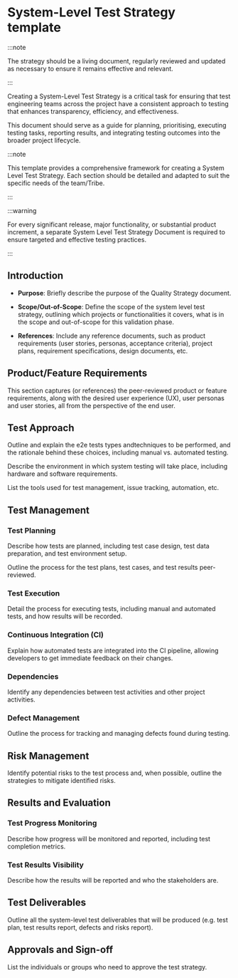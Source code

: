 # System-Level Test Strategy template

:::note

The strategy should be a living document, regularly reviewed and updated as necessary to ensure it remains effective and
relevant.

:::

Creating a System-Level Test Strategy is a critical task for ensuring that test engineering teams across the
project have a consistent approach to testing that enhances transparency, efficiency, and effectiveness.

This document should serve as a guide for planning, prioritising, executing testing tasks, reporting results, and
integrating testing outcomes into the broader project lifecycle.

:::note

This template provides a comprehensive framework for creating a System Level Test Strategy. Each section should be
detailed and adapted to suit the specific needs of the team/Tribe.

:::

:::warning

For every significant release, major functionality, or substantial product increment, a separate System Level Test
Strategy Document is required to ensure targeted and effective testing practices.

:::

## Introduction

-   **Purpose**: Briefly describe the purpose of the Quality Strategy document.

-   **Scope/Out-of-Scope**: Define the scope of the system level test strategy, outlining which projects or
    functionalities it covers, what is in the scope and out-of-scope for this validation phase.

-   **References**: Include any reference documents, such as product requirements (user stories, personas, acceptance
    criteria), project plans, requirement specifications, design documents, etc.

## Product/Feature Requirements

This section captures (or references) the peer-reviewed product or feature requirements, along with the desired user
experience (UX), user personas and user stories, all from the perspective of the end user.

## Test Approach

Outline and explain the e2e tests types andtechniques to be performed, and the rationale behind these choices, including manual vs. automated testing.

Describe the environment in which system testing will take place, including hardware and software requirements.

List the tools used for test management, issue tracking, automation, etc.

## Test Management

### Test Planning

Describe how tests are planned, including test case design, test data preparation, and test environment setup.

Outline the process for the test plans, test cases, and test results peer-reviewed.

### Test Execution

Detail the process for executing tests, including manual and automated tests, and how results will be recorded.

### Continuous Integration (CI)

Explain how automated tests are integrated into the CI pipeline, allowing developers to get immediate feedback on their
changes.

### Dependencies

Identify any dependencies between test activities and other project activities.

### Defect Management

Outline the process for tracking and managing defects found during testing.

## Risk Management

Identify potential risks to the test process and, when possible, outline the strategies to mitigate identified risks.

## Results and Evaluation

### Test Progress Monitoring

Describe how progress will be monitored and reported, including test completion metrics.

### Test Results Visibility

Describe how the results will be reported and who the stakeholders are.

## Test Deliverables

Outline all the system-level test deliverables that will be produced (e.g. test plan, test results report, defects and
risks report).

## Approvals and Sign-off

List the individuals or groups who need to approve the test strategy.
